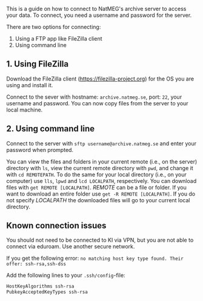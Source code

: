 This is a guide on how to connect to NatMEG's archive server to access your data. To connect, you need a username and password for the server.

There are two options for connecting:

1. Using a FTP app like FileZilla client
2. Using command line  

## 1. Using FileZilla
Download the FileZilla client (https://filezilla-project.org) for the OS you are using and install it.

Connect to the sever with hostname: `archive.natmeg.se`, port: `22`, your username and password. You can now copy files from the server to your local machine.

## 2. Using command line
Connect to the server with `sftp username@archive.natmeg.se` and enter your password when prompted. 

You can view the files and folders in your current remote (i.e., on the server) directory with `ls`, view the current remote directory with `pwd`, and change it with `cd REMOTEPATH`. To do the same for your local directory (i.e., on your computer) use `lls`, `lpwd` and `lcd LOCALPATH`, respectively. You can download files with `get REMOTE [LOCALPATH]`. _REMOTE_ can be a file or folder. If you want to download an entire folder use `get -R REMOTE [LOCALPATH]`. If you do not specify _LOCALPATH_ the downloaded files will go to your current local directory.

## Known connection issues

You should not need to be connected to KI via VPN, but you are not able to connect via eduroam. Use another secure network.

If you get the following error:
`no matching host key type found. Their offer: ssh-rsa,ssh-dss`

Add the following lines to your `.ssh/config`-file:

```bash
HostKeyAlgorithms ssh-rsa
PubkeyAcceptedKeyTypes ssh-rsa
```
 